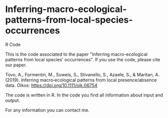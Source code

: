 # Inferring-macro-ecological-patterns-from-local-species-occurrences
R Code

This is the code associated to the paper "Inferring macro-ecological patterns from local species' occurrences". If you use the code, please cite our paper.

Tovo, A., Formentin, M., Suweis, S., Stivanello, S., Azaele, S., & Maritan, A. (2019). Inferring macro‐ecological patterns from local presence/absence data. Oikos: https://doi.org/10.1111/oik.06754

The code is written in R. In the code you find all information about input and output.

For any information you can contact me.
